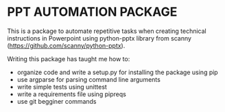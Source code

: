 # PPT AUTOMATION PACKAGE
This is a package to automate repetitive tasks when creating technical instructions in Powerpoint using python-pptx library from scanny (https://github.com/scanny/python-pptx).

Writing this package has taught me how to:
- organize code and write a setup.py for installing the package using pip
- use argparse for parsing command line arguments
- write simple tests using unittest
- write a requirements file using pipreqs
- use git begginer commands

